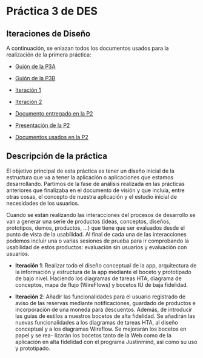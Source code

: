 # Práctica 3 de DES
## Iteraciones de Diseño

A continuación, se enlazan todos los documentos usados para la realización de la primera práctica:

- [Guión de la P3A](https://github.com/Gecofer/MII_DES_1819/blob/master/Práctica%203/Practica3a_guion.pdf)
- [Guión de la P3B](https://github.com/Gecofer/MII_DES_1819/blob/master/Práctica%203/Practica3b_guion.pdf)
- [Iteración 1](https://github.com/Gecofer/MII_DES_1819/tree/master/Práctica%203/Iteración%201)
- [Iteración 2](https://github.com/Gecofer/MII_DES_1819/tree/master/Práctica%203/Iteración%202)


- [Documento entregado en la P2](https://github.com/Gecofer/MII_DES_1819/blob/master/Práctica%202/Practica2.pdf)
- [Presentación de la P2](https://github.com/Gecofer/MII_DES_1819/blob/master/Práctica%202/Practica2_presentacion.pdf)
- [Documentos usados en la P2](https://github.com/Gecofer/MII_DES_1819/tree/master/Práctica%202/Documentos)

## Descripción de la práctica

El objetivo principal de esta práctica es tener un diseño inicial de la estructura que va a tener la aplicación o aplicaciones que estamos desarrollando. Partimos de la fase de análisis realizada en las prácticas anteriores que finalizaba en el documento de visión y que incluía, entre otras cosas, el concepto de nuestra aplicación y el estudio inicial de necesidades de los usuarios.

Cuando se están realizando las interacciones del procesos de desarrollo se van a generar una serie de productos (ideas, conceptos, diseños, prototipos, demos, productos, ...) que tiene que ser evaluados desde el punto de vista de la usabilidad. Al final de cada una de las interacciones podemos incluir una o varias sesiones de prueba para ir comprobando la usabilidad de estos productos: evaluación sin usuarios y evaluación con usuarios.

- **Iteración 1**: Realizar todo el diseño conceptual de la app, arquitectura de la información y estructura de la app mediante el boceto y prototipado de bajo nivel. Haciendo los diagramas de tareas HTA, diagrama de conceptos, mapa de flujo (WireFlows) y bocetos IU de baja fidelidad.

- **Iteración 2**: Añadir las funcionalidades para el usuario registrado de aviso de las reservas mediante notificaciones, guardado de productos e incorporación de una moneda para descuentos. Además, de introducir las guías de estilos a nuestros bocetos de alta fidelidad. Se añadirán las nuevas funcionalidades a los diagramas de tareas HTA, al diseño conceptual y a los diagramas Wireflow. Se mejorarán los bocetos en papel y se rea- lizarán los bocetos tanto de la Web como de la aplicación en alta fidelidad con el programa Justinmind, así como su uso y prototipado.
